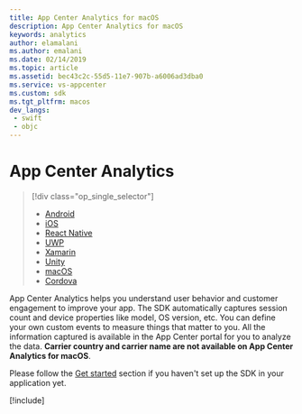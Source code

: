 ```yaml
---
title: App Center Analytics for macOS
description: App Center Analytics for macOS
keywords: analytics
author: elamalani
ms.author: emalani
ms.date: 02/14/2019
ms.topic: article
ms.assetid: bec43c2c-55d5-11e7-907b-a6006ad3dba0
ms.service: vs-appcenter
ms.custom: sdk
ms.tgt_pltfrm: macos
dev_langs:  
 - swift
 - objc
---
```


# App Center Analytics

> [!div  class="op_single_selector"]
> * [Android](android.md)
> * [iOS](ios.md)
> * [React Native](react-native.md)
> * [UWP](uwp.md)
> * [Xamarin](xamarin.md)
> * [Unity](unity.md)
> * [macOS](macos.md)
> * [Cordova](cordova.md)

App Center Analytics helps you understand user behavior and customer engagement to improve your app. The SDK automatically captures session count and device properties like model, OS version, etc. You can define your own custom events to measure things that matter to you. All the information captured is available in the App Center portal for you to analyze the data. **Carrier country and carrier name are not available on App Center Analytics for macOS**.

Please follow the [Get started](~/sdk/getting-started/macos.md) section if you haven't set up the SDK in your application yet.

[!include[](apple-common-methods.md)]
